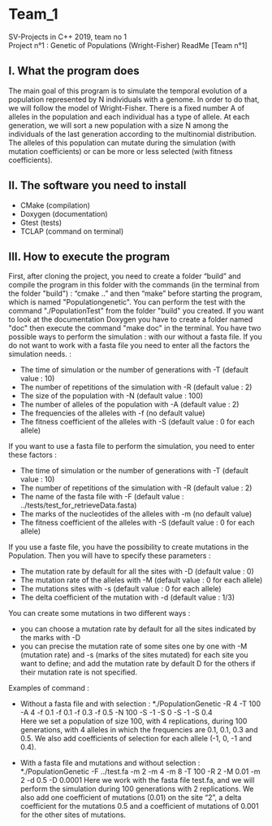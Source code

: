# Team_1
SV-Projects in C++ 2019, team no 1  
Project n°1 : Genetic of Populations (Wright-Fisher) ReadMe
[Team n°1]
## I. What the program does
The main goal of this program is to simulate the temporal evolution of a population
represented by N individuals with a genome. In order to do that, we will follow the model of
Wright-Fisher. There is a fixed number A of alleles in the population and each individual has
a type of allele. At each generation, we will sort a new population with a size N among the
individuals of the last generation according to the multinomial distribution. The alleles of
this population can mutate during the simulation (with mutation coefficients) or can be more
or less selected (with fitness coefficients).
## II. The software you need to install
* CMake (compilation)
* Doxygen (documentation)
* Gtest (tests)
* TCLAP (command on terminal)
## III. How to execute the program
First, after cloning the project, you need to create a folder “build” and compile the
program in this folder with the commands (in the terminal from the folder "build") : 
“cmake ..” and then “make” before starting the program, which is named "Populationgenetic". 
You can perform the test with the command "./PopulationTest" from the folder "build" you created.
If you want to look at the documentation Doxygen you have to create a folder named "doc" then 
execute the command "make doc" in the terminal.
You have two possible ways to perform the simulation : with our without a fasta file.
If you do not want to work with a fasta file you need to enter all the factors the simulation
needs. :
* The time of simulation or the number of generations with -T (default value : 10)
* The number of repetitions of the simulation with -R (default value : 2)
* The size of the population with -N (default value : 100)
* The number of alleles of the population with -A (default value : 2)
* The frequencies of the alleles with -f (no default value)
* The fitness coefficient of the alleles with -S (default value : 0 for each allele)  

If you want to use a fasta file to perform the simulation, you need to enter these factors :  
* The time of simulation or the number of generations with -T (default value : 10)
* The number of repetitions of the simulation with -R (default value : 2)
* The name of the fasta file with -F (default value : ../tests/test_for_retrieveData.fasta)
* The marks of the nucleotides of the alleles with -m (no default value)
* The fitness coefficient of the alleles with -S (default value : 0 for each allele)

If you use a faste file, you have the possibility to create mutations in the Population. 
Then you will have to specify these parameters : 
* The mutation rate by default for all the sites with -D (default value : 0)
* The mutation rate of the alleles with -M (default value : 0 for each allele)
* The mutations sites with -s (default value : 0 for each allele)
* The delta coefficient of the mutation with -d (default value : 1/3)  

You can create some mutations in two different ways : 
* you can choose a mutation rate by default for all the sites indicated by the marks with -D
* you can precise the mutation rate of some sites one by one with -M (mutation rate) and -s (marks of the sites mutated) for each site you want to define; and add the mutation rate by default D for the others if their mutation rate is not specified.

Examples of command :
- Without a fasta file and with selection :
*./PopulationGenetic -R 4 -T 100 -A 4 -f 0.1 -f 0.1 -f 0.3 -f 0.5 -N 100 -S -1 -S 0 -S -1 -S 0.4  
Here we set a population of size 100,  with 4 replications, during 100 generations, with 4 alleles in which the frequencies are 0.1, 0.1, 0.3 and 0.5. We also add coefficients of selection for each allele (-1, 0, -1 and 0.4).

- With a fasta file and mutations and without selection :
*./PopulationGenetic -F ../test.fa -m 2  -m 4 -m 8 -T 100 -R 2 -M 0.01 -m 2 -d 0.5 -D 0.0001
Here we work with the fasta file test.fa, and we will perform the simulation during 100 generations with 2 replications. We also add one coefficient of mutations (0.01) on the site “2”, a delta coefficient for the mutations 0.5 and a coefficient of mutations of 0.001 for the other sites of mutations.
